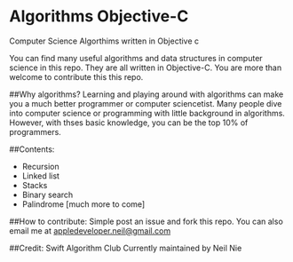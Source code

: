 # Algorithms Objective-C
Computer Science Algorthims written in Objective c

You can find many useful algorithms and data structures in computer science in this repo. They are all written in Objective-C. You are more than welcome to contribute this this repo. 

##Why algorithms?
Learning and playing around with algorithms can make you a much better programmer or computer sciencetist. Many people dive into computer science or programming with little background in algorithms. However, with thses basic knowledge, you can be the top 10% of programmers. 

##Contents:
- Recursion
- Linked list
- Stacks
- Binary search
- Palindrome
[much more to come]

##How to contribute:
Simple post an issue and fork this repo. You can also email me at appledeveloper.neil@gmail.com

##Credit:
Swift Algorithm Club
Currently maintained by Neil Nie
